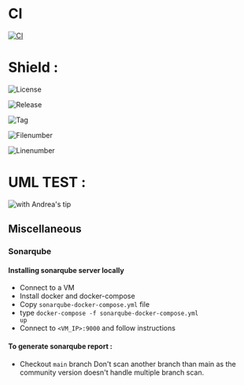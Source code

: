 # CI

[![CI][ci-badge]][ci-badge-url]

[ci-badge]: https://github.com/Khalshim/testuml/actions/workflows/blank.yml/badge.svg
[ci-badge-url]: https://github.com/Khalshim/testuml/actions/workflows/blank.yml

# Shield :



![License](https://img.shields.io/github/license/Khalshim/testuml?style=plastic)

![Release](https://img.shields.io/github/v/release/Khalshim/testuml?style=plastic) 

![Tag](https://img.shields.io/github/v/tag/Khalshim/testuml?style=plastic)

![Filenumber](https://img.shields.io/github/directory-file-count/Khalshim/testuml?style=plastic)

![Linenumber](https://img.shields.io/tokei/lines/github/Khalshim/testuml?style=plastic)

# UML TEST :

![with Andrea's tip](http://www.plantuml.com/plantuml/proxy?cache=no&src=https://raw.githubusercontent.com/Khalshim/testuml/main/docs/diagrams/mytest_uml.uml)



## Miscellaneous <a name="miscellaneous"></a>
### Sonarqube
#### Installing sonarqube server locally
* Connect to a VM
* Install docker and docker-compose
* Copy <code>sonarqube-docker-compose.yml</code> file
* type <code>docker-compose -f sonarqube-docker-compose.yml up</code>
* Connect to <code>\<VM_IP\>:9000</code> and follow instructions
#### To generate sonarqube report :
* Checkout <code>main</code> branch
Don't scan another branch than main as the community version doesn't handle multiple branch scan.